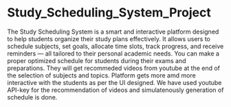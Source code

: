 # Study_Scheduling_System_Project
The Study Scheduling System is a smart and interactive platform designed to help students organize their study plans effectively. It allows users to schedule subjects, set goals, allocate time slots, track progress, and receive reminders — all tailored to their personal academic needs.
You can make a proper optimized schedule for students during their exams and preparations. They will get recommeded videos from youtube at the end of the selection of subjects and topics.
Platform gets more amd more interactive with the students as per the UI designed. We have used youtube API-key for the recommendation of videos and simulatenously generation of schedule is done. 
